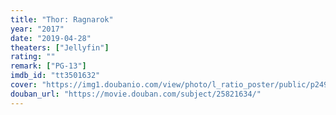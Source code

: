 ```yaml
---
title: "Thor: Ragnarok"
year: "2017"
date: "2019-04-28"
theaters: ["Jellyfin"]
rating: ""
remark: ["PG-13"]
imdb_id: "tt3501632"
cover: "https://img1.doubanio.com/view/photo/l_ratio_poster/public/p2493777430.jpg"
douban_url: "https://movie.douban.com/subject/25821634/"
---
```

